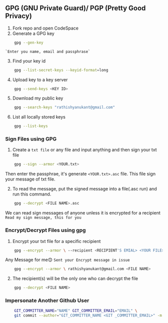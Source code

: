 ## GPG (GNU Private Guard)/ PGP (Pretty Good Privacy)

1. Fork repo and open CodeSpace
2. Generate a GPG key
```bash
    gpg --gen-key
```
    `Enter you name, email and passphrase`
3. Find your key id
```bash
    gpg --list-secret-keys --keyid-format=long
```

4. Upload key to a key server
```bash
    gpg --send-keys <KEY ID>
```

5. Download my public key
```bash
    gpg --search-keys "rathishyanukant@gmail.com"
```
6. List all locally stored keys
```bash
    gpg --list-keys
```

### Sign Files using GPG

1. Create a `txt file` or any file and input anything and then sign your txt file
```bash
    gpg --sign --armor <YOUR.txt>
```

 Then enter the passphrae, it's generate `<YOUR.txt>.asc` file. This file sign your message of txt file.

2. To read the message, put the signed message into a file(.asc run) and run this command.

```bash
    gpg --decrypt <FILE NAME>.asc
```
We can read sign messages of anyone unless it is encrypted for a recipient
`Read my sign message, this for you`

### Encrypt/Decrypt Files using gpg
1. Encrypt your txt file for a specific recipient

```bash
    gpg --encrypt --armor \ --recipient <RECIPIENT'S EMIAL> <YOUR FILE>
```
Any Message for me😊
`Sent your Encrypt message in issue`
```bash
    gpg --encrypt --armor \ rathishyanukant@gmail.com <FILE NAME> 
```

2. The recipient(s) will be the only one who can decrypt the file
```bash
    gpg --decrypt <FILE NAME>
```

### Impersonate Another Github User

```bash
    GIT_COMMITTER_NAME="NAME" GIT_COMMITTER_EMAIL="EMAIL" \
    git commit --author="GIT_COMMITTER_NAME <GIT _COMMITTER_EMAIL>" -m "Your Commit Massage".
```